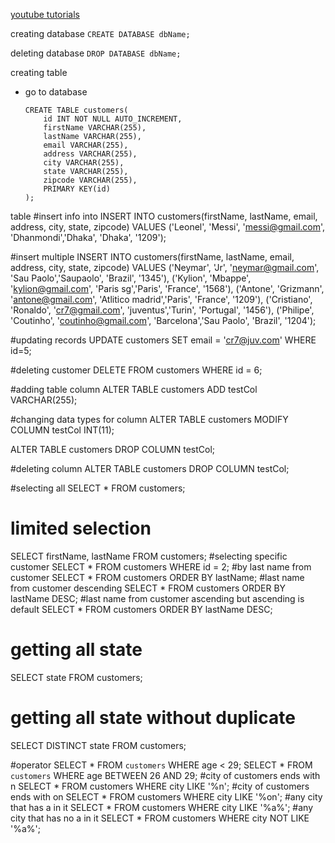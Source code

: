 [youtube tutorials](https://www.youtube.com/watch?v=nWeW3sCmD2k&t=52s)

creating database ```CREATE DATABASE dbName;```

deleting database ```DROP DATABASE dbName;```

creating table 
 - go to database
    ```
    CREATE TABLE customers(
        id INT NOT NULL AUTO_INCREMENT, 
        firstName VARCHAR(255),
        lastName VARCHAR(255),
        email VARCHAR(255), 
        address VARCHAR(255),
        city VARCHAR(255),
        state VARCHAR(255),
        zipcode VARCHAR(255),
        PRIMARY KEY(id)
    );
    ```



 table
#insert info into
INSERT INTO customers(firstName, lastName, email, address, city, state, zipcode) VALUES 
('Leonel', 'Messi', 'messi@gmail.com', 'Dhanmondi','Dhaka', 'Dhaka', '1209');


#insert multiple 
INSERT INTO customers(firstName, lastName, email, address, city, state, zipcode) VALUES 
('Neymar', 'Jr', 'neymar@gmail.com', 'Sau Paolo','Saupaolo', 'Brazil', '1345'),
('Kylion', 'Mbappe', 'kylion@gmail.com', 'Paris sg','Paris', 'France', '1568'),
('Antone', 'Grizmann', 'antone@gmail.com', 'Atlitico madrid','Paris', 'France', '1209'),
('Cristiano', 'Ronaldo', 'cr7@gmail.com', 'juventus','Turin', 'Portugal', '1456'),
('Philipe', 'Coutinho', 'coutinho@gmail.com', 'Barcelona','Sau Paolo', 'Brazil', '1204');


#updating records
UPDATE customers
SET email = 'cr7@juv.com'
WHERE id=5;




#deleting customer
DELETE FROM customers
WHERE id = 6;

#adding table column
ALTER TABLE customers ADD testCol VARCHAR(255);

#changing data types for column
ALTER TABLE customers
MODIFY COLUMN testCol INT(11);

ALTER TABLE customers
DROP COLUMN testCol;

#deleting column
ALTER TABLE customers
DROP COLUMN testCol;

#selecting all
SELECT * FROM customers;
# limited selection
SELECT firstName, lastName FROM customers;
#selecting specific customer
SELECT * FROM customers WHERE id = 2;
#by last name from customer
SELECT * FROM customers ORDER BY lastName;
#last name from customer descending
SELECT * FROM customers ORDER BY lastName DESC;
#last name from customer ascending but ascending is default
SELECT * FROM customers ORDER BY lastName DESC;
# getting all state
SELECT state FROM customers;
# getting all state without duplicate
SELECT DISTINCT state FROM customers;

#operator
SELECT * FROM `customers` WHERE age < 29;
SELECT * FROM `customers` WHERE age BETWEEN 26 AND 29;
#city of customers ends with n
SELECT * FROM customers WHERE city LIKE '%n';
#city of customers ends with on
SELECT * FROM customers WHERE city LIKE '%on';
#any city that has a in it
SELECT * FROM customers WHERE city LIKE '%a%';
#any city that has no a in it
SELECT * FROM customers WHERE city NOT LIKE '%a%';
